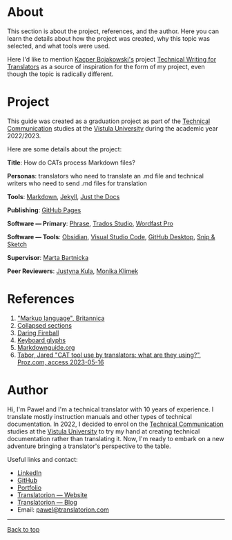 # About

<!-- ADD MORE STUFF IF TIME ALLOWS AND PERMITS AND IS KIND-->

This section is about the project, references, and the author. Here you can learn the details about how the project was created, why this topic was selected, and what tools were used.

Here I'd like to mention [Kacper Bojakowski's](https://github.com/kacperbojakowski) project [Technical Writing for Translators](https://kacperbojakowski.github.io/final-project/) as a source of inspiration for the form of my project, even though the topic is radically different.

# Project

This guide was created as a graduation project as part of the [Technical Communication](https://vistula.edu.pl/kierunki-studiow/komunikacja-techniczna) studies at the [Vistula University](https://vistula.edu.pl/en) during the academic year 2022/2023.

Here are some details about the project:

**Title**: How do CATs process Markdown files?

**Personas**: translators who need to translate an .md file and technical writers who need to send .md files for translation

**Tools**: [Markdown](https://daringfireball.net/projects/markdown), [Jekyll](https://jekyllrb.com/), [Just the Docs](https://github.com/just-the-docs/just-the-docs)

**Publishing**: [GitHub Pages](https://pages.github.com/)

**Software — Primary**: [Phrase](https://phrase.com/), [Trados Studio](https://www.trados.com/products/trados-studio/whats-new-studio-2022.html), [Wordfast Pro](https://www.wordfast.com/products/wordfast_pro)

**Software — Tools**: [Obsidian](https://obsidian.md/), [Visual Studio Code](https://code.visualstudio.com/), [GitHub Desktop](https://desktop.github.com/), [Snip & Sketch](https://en.wikipedia.org/wiki/Snipping_Tool)

**Supervisor**: [Marta Bartnicka](https://www.linkedin.com/in/marta-bartnicka-713969/)

**Peer Reviewers**: [Justyna Kula](https://www.linkedin.com/in/justyna-kula-5778a391/), [Monika Klimek](https://www.linkedin.com/in/monika-klimek1/)


<!-- ADD MORE STUFF IF TIME ALLOWS AND PERMITS AND IS KIND
E.g. 
- why this topic - background
- why Obsidian
- acknowledgements
-->

# References

1. ["Markup language", Britannica](https://www.britannica.com/technology/markup-language)
2. [Collapsed sections](https://docs.github.com/en/get-started/writing-on-github/working-with-advanced-formatting/organizing-information-with-collapsed-sections)
3. [Daring Fireball](https://daringfireball.net/projects/markdown/)
4. [Keyboard glyphs](https://meta.stackexchange.com/questions/5527/keyboard-glyphs)
5. [Markdownguide.org](https://www.markdownguide.org/)
6. [Tabor, Jared "CAT tool use by translators: what are they using?", Proz.com, access 2023-05-16](https://go.proz.com/blog/cat-tool-use-by-translators-what-are-they-using)

# Author

Hi, I'm Paweł and I'm a technical translator with 10 years of experience. I translate mostly instruction manuals and other types of technical documentation. In 2022, I decided to enrol on the [Technical Communication](https://vistula.edu.pl/kierunki-studiow/komunikacja-techniczna) studies at the [Vistula University](https://vistula.edu.pl/en) to try my hand at creating technical documentation rather than translating it. Now, I'm ready to embark on a new adventure bringing a translator's perspective to the table.

Useful links and contact:
- [LinkedIn](https://www.linkedin.com/in/pawel-woznikowski/)
- [GitHub](https://github.com/PJ-Woz)
- [Portfolio](https://pj-woz.github.io/Portfolio/)
- [Translatorion — Website](https://translatorion.com/language/en/translatorion/)
- [Translatorion — Blog](https://translatorion.com/language/en/blog-en/)
- Email: pawel@translatorion.com

---

[Back to top](#about)